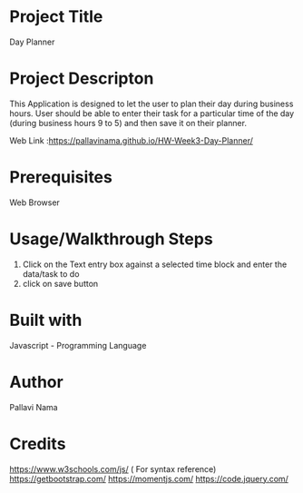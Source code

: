 # Project Title
Day Planner

# Project Descripton
This Application is designed to let the user to plan their day during business hours. User should be able to enter their task for a particular time of the day (during business hours 9 to 5) and then save it on their planner.

Web Link :https://pallavinama.github.io/HW-Week3-Day-Planner/

# Prerequisites
Web Browser

# Usage/Walkthrough Steps

1) Click on the Text entry box against a selected time block and enter the data/task to do
2) click on save button

# Built with
Javascript - Programming Language

# Author    
Pallavi Nama

# Credits
https://www.w3schools.com/js/ ( For syntax reference)
https://getbootstrap.com/
https://momentjs.com/
https://code.jquery.com/
